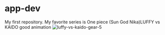 # app-dev
My first repository.
My favorite series is One piece (Sun God Nika)LUFFY vs KAIDO good animation 
![luffy-vs-kaido-gear-5](https://github.com/Yunobabes/app-dev/assets/152374175/4bb098c8-ed13-466a-b9da-b7352f7b9dcf)

